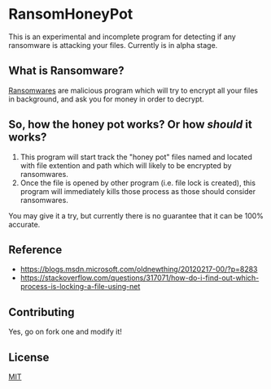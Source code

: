 RansomHoneyPot
==============
This is an experimental and incomplete program for detecting if any ransomware is attacking your files. Currently is in alpha stage.

What is Ransomware?
-------------------
[Ransomwares](https://en.wikipedia.org/wiki/Ransomware) are malicious program which will try to encrypt all your files in background, and ask you for money in order to decrypt.

So, how the honey pot works? Or how *should* it works?
------------------------------------------------------
1. This program will start track the "honey pot" files named and located with file extention and path which will likely to be encrypted by ransomwares.
2. Once the file is opened by other program (i.e. file lock is created), this program will immediately kills those process as those should consider ransomwares.

You may give it a try, but currently there is no guarantee that it can be 100% accurate.

Reference
---------
- https://blogs.msdn.microsoft.com/oldnewthing/20120217-00/?p=8283
- https://stackoverflow.com/questions/317071/how-do-i-find-out-which-process-is-locking-a-file-using-net

Contributing
------------
Yes, go on fork one and modify it!

License
-------
[MIT](LICENSE)